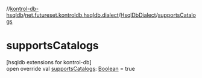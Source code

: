 //[kontrol-db-hsqldb](../../../index.md)/[net.futureset.kontroldb.hsqldb.dialect](../index.md)/[HsqlDbDialect](index.md)/[supportsCatalogs](supports-catalogs.md)

# supportsCatalogs

[hsqldb extensions for kontrol-db]\
open override val [supportsCatalogs](supports-catalogs.md): [Boolean](https://kotlinlang.org/api/latest/jvm/stdlib/kotlin/-boolean/index.html) = true

